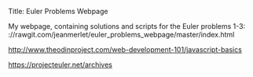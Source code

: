 Title: Euler Problems Webpage

My webpage, containing solutions and scripts for the Euler problems 1-3:
://rawgit.com/jeanmerlet/euler_problems_webpage/master/index.html

http://www.theodinproject.com/web-development-101/javascript-basics

https://projecteuler.net/archives
